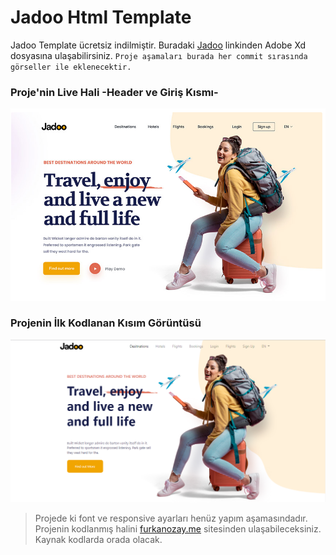 # Jadoo Html Template

Jadoo Template ücretsiz indilmiştir. Buradaki [Jadoo](https://freebiesui.com/xd-freebies/travel-agency-landing-page/) linkinden Adobe Xd dosyasına ulaşabilirsiniz.
`Proje aşamaları burada her commit sırasında görseller ile eklenecektir.`

### Proje'nin Live Hali -Header ve Giriş Kısmı-

![Live](Jadoo-Live.png)
### Projenin İlk Kodlanan Kısım Görüntüsü

![Local](Jadoo-Local.png)
>Projede ki font ve responsive ayarları henüz yapım aşamasındadır. Projenin kodlanmış halini [furkanozay.me](https://www.furkanozay.me/) sitesinden ulaşabileceksiniz. Kaynak kodlarda orada olacak.
